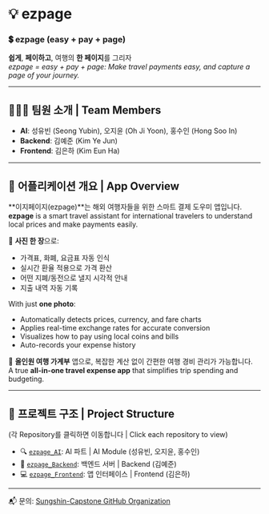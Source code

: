 # 💡 ezpage

### 💲 ezpage (easy + pay + page)  
**쉽게**, **페이하고**, 여행의 **한 페이지**를 그리자  
*ezpage = easy + pay + page: Make travel payments easy, and capture a page of your journey.*

---

## 🧏🏻‍♀️ 팀원 소개 | Team Members

- **AI**: 성유빈 (Seong Yubin), 오지윤 (Oh Ji Yoon), 홍수인 (Hong Soo In)  
- **Backend**: 김예준 (Kim Ye Jun)  
- **Frontend**: 김은하 (Kim Eun Ha)

---

## 💫 어플리케이션 개요 | App Overview

**이지페이지(ezpage)**는 해외 여행자들을 위한 스마트 결제 도우미 앱입니다.  
**ezpage** is a smart travel assistant for international travelers to understand local prices and make payments easily.

📸 **사진 한 장**으로:
- 가격표, 화폐, 요금표 자동 인식  
- 실시간 환율 적용으로 가격 환산  
- 어떤 지폐/동전으로 낼지 시각적 안내  
- 지출 내역 자동 기록  

With just **one photo**:
- Automatically detects prices, currency, and fare charts
- Applies real-time exchange rates for accurate conversion
- Visualizes how to pay using local coins and bills
- Auto-records your expense history

💼 **올인원 여행 가계부** 앱으로, 복잡한 계산 없이 간편한 여행 경비 관리가 가능합니다.  
A true **all-in-one travel expense app** that simplifies trip spending and budgeting.

---

## 🧩 프로젝트 구조 | Project Structure  
(각 Repository를 클릭하면 이동합니다 | Click each repository to view)

- 🔍 [`ezpage_AI`](https://github.com/Sungshin-Capstone/ezpage_AI): AI 파트 | AI Module (성유빈, 오지윤, 홍수인)  
- 🔧 [`ezpage_Backend`](https://github.com/Sungshin-Capstone/ezpage_Backend): 백엔드 서버 | Backend (김예준)  
- 💻 [`ezpage_Frontend`](https://github.com/Sungshin-Capstone/ezpage_Frontend): 앱 인터페이스 | Frontend (김은하)

---

📬 문의: [Sungshin-Capstone GitHub Organization](https://github.com/Sungshin-Capstone)
